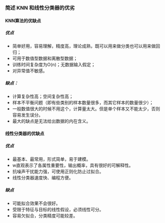 ### 简述 KNN 和线性分类器的优劣
#### KNN算法的优缺点
##### 优点
- 简单好用，容易理解，精度高，理论成熟，既可以用来做分类也可以用来做回归；
- 可用于数值型数据和离散型数据；
- 训练时间复杂度为O(n)；无数据输入假定；
- 对异常值不敏感。

##### 缺点：
- 计算复杂性高；空间复杂性高；
- 样本不平衡问题（即有些类别的样本数量很多，而其它样本的数量很少）；
- 一般数值很大的时候不用这个，计算量太大。但是单个样本又不能太少，否则容易发生误分。
- 最大的缺点是无法给出数据的内在含义。

#### 线性分类器的优缺点
##### 优点
- 最基本、最常用，形式简单，易于建模。
- w直观表示了各属性重要性，输出概率，具有很好的可解释性。
- 抗噪声干扰能力强，可使用正则化防止过拟合。
- 线性分类器速度快、编程方便。

##### 缺点
- 可能拟合效果不会很好。
- 受限于特征与目标的线性假设，必须线性可分。
- 容易欠拟合，分类精度可能较差。
